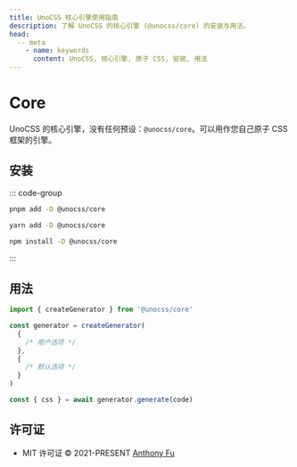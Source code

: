 ```yaml
---
title: UnoCSS 核心引擎使用指南
description: 了解 UnoCSS 的核心引擎 (@unocss/core) 的安装与用法。
head:
  -- meta
    - name: keywords
      content: UnoCSS, 核心引擎, 原子 CSS, 安装, 用法
---
```


# Core

UnoCSS 的核心引擎，没有任何预设：`@unocss/core`。可以用作您自己原子 CSS 框架的引擎。

## 安装

::: code-group

```bash [pnpm]
pnpm add -D @unocss/core
```

```bash [yarn]
yarn add -D @unocss/core
```

```bash [npm]
npm install -D @unocss/core
```

:::

## 用法

```ts
import { createGenerator } from '@unocss/core'

const generator = createGenerator(
  {
    /* 用户选项 */
  },
  {
    /* 默认选项 */
  }
)

const { css } = await generator.generate(code)
```

## 许可证

- MIT 许可证 &copy; 2021-PRESENT [Anthony Fu](https://github.com/antfu)
